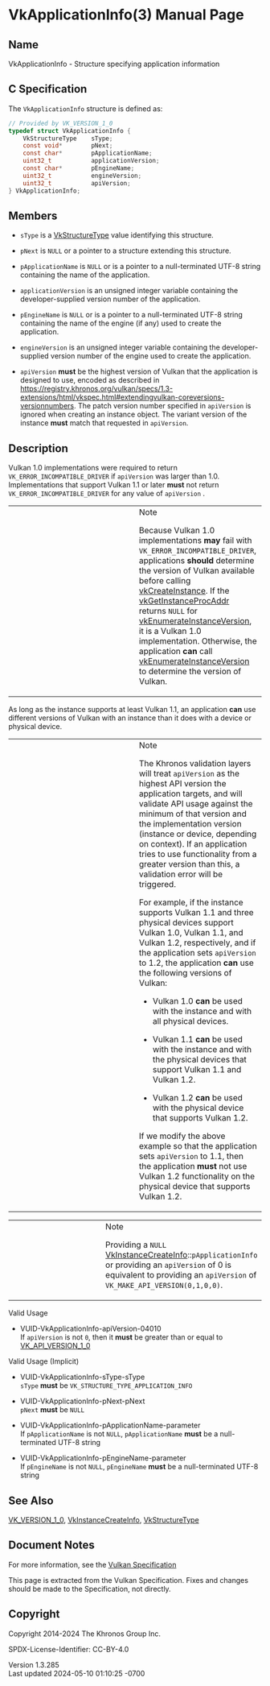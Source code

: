 # VkApplicationInfo(3) Manual Page

## Name

VkApplicationInfo - Structure specifying application information



## <a href="#_c_specification" class="anchor"></a>C Specification

The `VkApplicationInfo` structure is defined as:

``` c
// Provided by VK_VERSION_1_0
typedef struct VkApplicationInfo {
    VkStructureType    sType;
    const void*        pNext;
    const char*        pApplicationName;
    uint32_t           applicationVersion;
    const char*        pEngineName;
    uint32_t           engineVersion;
    uint32_t           apiVersion;
} VkApplicationInfo;
```

## <a href="#_members" class="anchor"></a>Members

- `sType` is a [VkStructureType](https://registry.khronos.org/vulkan/specs/1.3-extensions/man/html/VkStructureType.html) value identifying
  this structure.

- `pNext` is `NULL` or a pointer to a structure extending this
  structure.

- `pApplicationName` is `NULL` or is a pointer to a null-terminated
  UTF-8 string containing the name of the application.

- `applicationVersion` is an unsigned integer variable containing the
  developer-supplied version number of the application.

- `pEngineName` is `NULL` or is a pointer to a null-terminated UTF-8
  string containing the name of the engine (if any) used to create the
  application.

- `engineVersion` is an unsigned integer variable containing the
  developer-supplied version number of the engine used to create the
  application.

- `apiVersion` **must** be the highest version of Vulkan that the
  application is designed to use, encoded as described in <a
  href="https://registry.khronos.org/vulkan/specs/1.3-extensions/html/vkspec.html#extendingvulkan-coreversions-versionnumbers"
  class="bare" target="_blank"
  rel="noopener">https://registry.khronos.org/vulkan/specs/1.3-extensions/html/vkspec.html#extendingvulkan-coreversions-versionnumbers</a>.
  The patch version number specified in `apiVersion` is ignored when
  creating an instance object. The variant version of the instance
  **must** match that requested in `apiVersion`.

## <a href="#_description" class="anchor"></a>Description

Vulkan 1.0 implementations were required to return
`VK_ERROR_INCOMPATIBLE_DRIVER` if `apiVersion` was larger than 1.0.
Implementations that support Vulkan 1.1 or later **must** not return
`VK_ERROR_INCOMPATIBLE_DRIVER` for any value of `apiVersion` .

<table>
<colgroup>
<col style="width: 50%" />
<col style="width: 50%" />
</colgroup>
<tbody>
<tr class="odd">
<td class="icon"><em></em></td>
<td class="content">Note
<p>Because Vulkan 1.0 implementations <strong>may</strong> fail with
<code>VK_ERROR_INCOMPATIBLE_DRIVER</code>, applications
<strong>should</strong> determine the version of Vulkan available before
calling <a href="vkCreateInstance.html">vkCreateInstance</a>. If the <a
href="vkGetInstanceProcAddr.html">vkGetInstanceProcAddr</a> returns
<code>NULL</code> for <a
href="vkEnumerateInstanceVersion.html">vkEnumerateInstanceVersion</a>,
it is a Vulkan 1.0 implementation. Otherwise, the application
<strong>can</strong> call <a
href="vkEnumerateInstanceVersion.html">vkEnumerateInstanceVersion</a> to
determine the version of Vulkan.</p></td>
</tr>
</tbody>
</table>

As long as the instance supports at least Vulkan 1.1, an application
**can** use different versions of Vulkan with an instance than it does
with a device or physical device.

<table>
<colgroup>
<col style="width: 50%" />
<col style="width: 50%" />
</colgroup>
<tbody>
<tr class="odd">
<td class="icon"><em></em></td>
<td class="content">Note
<p>The Khronos validation layers will treat <code>apiVersion</code> as
the highest API version the application targets, and will validate API
usage against the minimum of that version and the implementation version
(instance or device, depending on context). If an application tries to
use functionality from a greater version than this, a validation error
will be triggered.</p>
<p>For example, if the instance supports Vulkan 1.1 and three physical
devices support Vulkan 1.0, Vulkan 1.1, and Vulkan 1.2, respectively,
and if the application sets <code>apiVersion</code> to 1.2, the
application <strong>can</strong> use the following versions of
Vulkan:</p>
<ul>
<li><p>Vulkan 1.0 <strong>can</strong> be used with the instance and
with all physical devices.</p></li>
<li><p>Vulkan 1.1 <strong>can</strong> be used with the instance and
with the physical devices that support Vulkan 1.1 and Vulkan
1.2.</p></li>
<li><p>Vulkan 1.2 <strong>can</strong> be used with the physical device
that supports Vulkan 1.2.</p></li>
</ul>
<p>If we modify the above example so that the application sets
<code>apiVersion</code> to 1.1, then the application
<strong>must</strong> not use Vulkan 1.2 functionality on the physical
device that supports Vulkan 1.2.</p></td>
</tr>
</tbody>
</table>

<table>
<colgroup>
<col style="width: 50%" />
<col style="width: 50%" />
</colgroup>
<tbody>
<tr class="odd">
<td class="icon"><em></em></td>
<td class="content">Note
<p>Providing a <code>NULL</code> <a
href="https://registry.khronos.org/vulkan/specs/1.3-extensions/man/html/VkInstanceCreateInfo.html">VkInstanceCreateInfo</a>::<code>pApplicationInfo</code>
or providing an <code>apiVersion</code> of 0 is equivalent to providing
an <code>apiVersion</code> of
<code>VK_MAKE_API_VERSION(0,1,0,0)</code>.</p></td>
</tr>
</tbody>
</table>

Valid Usage

- <a href="#VUID-VkApplicationInfo-apiVersion-04010"
  id="VUID-VkApplicationInfo-apiVersion-04010"></a>
  VUID-VkApplicationInfo-apiVersion-04010  
  If `apiVersion` is not `0`, then it **must** be greater than or equal
  to [VK_API_VERSION_1_0](https://registry.khronos.org/vulkan/specs/1.3-extensions/man/html/VK_API_VERSION_1_0.html)

Valid Usage (Implicit)

- <a href="#VUID-VkApplicationInfo-sType-sType"
  id="VUID-VkApplicationInfo-sType-sType"></a>
  VUID-VkApplicationInfo-sType-sType  
  `sType` **must** be `VK_STRUCTURE_TYPE_APPLICATION_INFO`

- <a href="#VUID-VkApplicationInfo-pNext-pNext"
  id="VUID-VkApplicationInfo-pNext-pNext"></a>
  VUID-VkApplicationInfo-pNext-pNext  
  `pNext` **must** be `NULL`

- <a href="#VUID-VkApplicationInfo-pApplicationName-parameter"
  id="VUID-VkApplicationInfo-pApplicationName-parameter"></a>
  VUID-VkApplicationInfo-pApplicationName-parameter  
  If `pApplicationName` is not `NULL`, `pApplicationName` **must** be a
  null-terminated UTF-8 string

- <a href="#VUID-VkApplicationInfo-pEngineName-parameter"
  id="VUID-VkApplicationInfo-pEngineName-parameter"></a>
  VUID-VkApplicationInfo-pEngineName-parameter  
  If `pEngineName` is not `NULL`, `pEngineName` **must** be a
  null-terminated UTF-8 string

## <a href="#_see_also" class="anchor"></a>See Also

[VK_VERSION_1_0](https://registry.khronos.org/vulkan/specs/1.3-extensions/man/html/VK_VERSION_1_0.html),
[VkInstanceCreateInfo](https://registry.khronos.org/vulkan/specs/1.3-extensions/man/html/VkInstanceCreateInfo.html),
[VkStructureType](https://registry.khronos.org/vulkan/specs/1.3-extensions/man/html/VkStructureType.html)

## <a href="#_document_notes" class="anchor"></a>Document Notes

For more information, see the <a
href="https://registry.khronos.org/vulkan/specs/1.3-extensions/html/vkspec.html#VkApplicationInfo"
target="_blank" rel="noopener">Vulkan Specification</a>

This page is extracted from the Vulkan Specification. Fixes and changes
should be made to the Specification, not directly.

## <a href="#_copyright" class="anchor"></a>Copyright

Copyright 2014-2024 The Khronos Group Inc.

SPDX-License-Identifier: CC-BY-4.0

Version 1.3.285  
Last updated 2024-05-10 01:10:25 -0700
